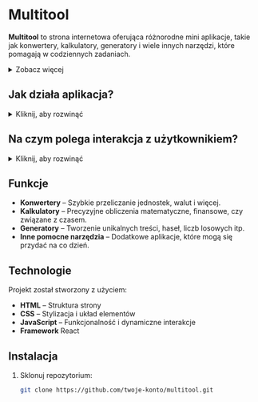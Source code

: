 # Multitool

**Multitool** to strona internetowa oferująca różnorodne mini aplikacje, takie jak konwertery, kalkulatory, generatory i wiele innych narzędzi, które pomagają w codziennych zadaniach.

<details>
  <summary>Zobacz więcej</summary>

  **Multitool** to wszechstronny zestaw narzędzi online, który upraszcza wykonywanie codziennych zadań w jednym miejscu. Od podstawowych konwerterów jednostek po zaawansowane kalkulatory finansowe, strona oferuje użytkownikom intuicyjny i szybki dostęp do narzędzi, które mogą być przydatne zarówno w pracy, jak i w życiu codziennym. 

</details>

## Jak działa aplikacja?

<details>
  <summary>Kliknij, aby rozwinąć</summary>

  Aplikacja **Multitool** wykorzystuje **JavaScript**, co pozwala na budowanie interaktywnych komponentów. Każde narzędzie jest osobnym komponentem, który aktualizuje swój stan na podstawie wprowadzonych danych, a wyniki są wyświetlane bez przeładowania strony.
</details>

## Na czym polega interakcja z użytkownikiem?

<details>
  <summary>Kliknij, aby rozwinąć</summary>

  Użytkownik wybiera narzędzie, wprowadza dane i klika przycisk. Aplikacja przetwarza te dane i natychmiastowo wyświetla wyniki, co zapewnia intuicyjność i płynność działania.
</details>


## Funkcje

- **Konwertery** – Szybkie przeliczanie jednostek, walut i więcej.
- **Kalkulatory** – Precyzyjne obliczenia matematyczne, finansowe, czy związane z czasem.
- **Generatory** – Tworzenie unikalnych treści, haseł, liczb losowych itp.
- **Inne pomocne narzędzia** – Dodatkowe aplikacje, które mogą się przydać na co dzień.

## Technologie

Projekt został stworzony z użyciem:

- **HTML** – Struktura strony
- **CSS** – Stylizacja i układ elementów
- **JavaScript** – Funkcjonalność i dynamiczne interakcje
- **Framework**   React

## Instalacja

1. Sklonuj repozytorium:
   ```bash
   git clone https://github.com/twoje-konto/multitool.git
